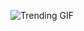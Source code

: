 ![Trending GIF](https://media0.giphy.com/media/v1.Y2lkPThiYjIxNzcyd3kxd2owdTB6NDRsZ29xbTRxNDdiNHEydXRsejBxdGRxeGZyOXg4NCZlcD12MV9naWZzX3NlYXJjaCZjdD1n/MT5UUV1d4CXE2A37Dg/giphy.gif)
